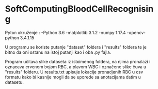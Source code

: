 # SoftComputingBloodCellRecognising

Pyton okruženje : 
  -Python 3.6
  -matplotlib 3.1.2
  -numpy 1.17.4
  -opencv-python 3.4.1.15
  
U programu se koriste putanje "dataset" foldera i "results" foldera te je bitno da oni ostanu na istoj putanji kao i oba .py fajla.

Program učitava slike dataseta iz istoimenog foldera, na njima pronalazi i oznacava crvenom bojom RBC, a plavom WBC i označene slike čuva u "results" folderu. U results.txt upisuje lokacije pronadjenih RBC u csv formatu kako bi kasnije mogli da se uporede sa anotacijama datim u datasetu.
